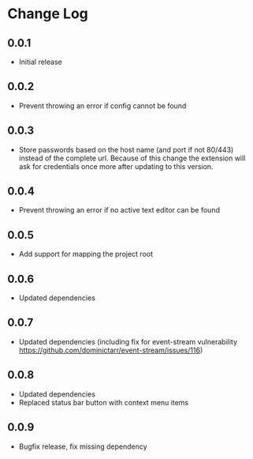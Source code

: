 # Change Log

## 0.0.1
- Initial release

## 0.0.2
- Prevent throwing an error if config cannot be found

## 0.0.3
- Store passwords based on the host name (and port if not 80/443) instead of the complete url. Because of this change the extension will ask for credentials once more after updating to this version.

## 0.0.4
- Prevent throwing an error if no active text editor can be found

## 0.0.5
- Add support for mapping the project root

## 0.0.6
- Updated dependencies

## 0.0.7
- Updated dependencies (including fix for event-stream vulnerability https://github.com/dominictarr/event-stream/issues/116)

## 0.0.8
- Updated dependencies
- Replaced status bar button with context menu items

## 0.0.9
- Bugfix release, fix missing dependency
